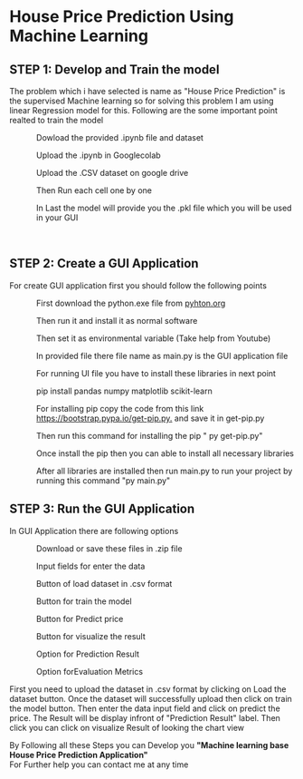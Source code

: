 <h1>House Price Prediction Using Machine Learning</h1>

<h2>STEP 1: Develop and Train the model</h2>
<p>The problem which i have selected is name as "House Price Prediction" is the supervised Machine learning so for solving this problem I am using linear Regression model for this. Following are the some important point realted to train the model</p>
<ul>
  <ol><p>Dowload the provided .ipynb file and dataset</p></ol>
   <ol><p>Upload the .ipynb in Googlecolab</p></ol>
   <ol><p>Upload the .CSV dataset on google drive</p></ol>
   <ol><p>Then Run each cell one by one</p></ol>
   <ol>In Last the model will provide you the .pkl file which you will be used in your GUI </ol>
</ul>

<br>

<h2>STEP 2: Create a GUI Application</h2>
<p>For create GUI application first you should follow the following points</p>
<ul>
  <ol>First download the python.exe file from <a href="https://www.python.org/downloads/">pyhton.org</a></ol>
  <ol>Then run it and install it as normal software</ol>
  <ol>Then set it as environmental variable (Take help from Youtube)</ol>
  <ol>In provided file there file name as main.py is the GUI application file </ol>
  <ol>For running UI file you have to install these libraries in next point</ol>
  <ol>pip install pandas numpy matplotlib scikit-learn</ol>
  <ol>For installing pip copy the code from this link <a href="https://bootstrap.pypa.io/get-pip.py.">https://bootstrap.pypa.io/get-pip.py.</a> and save it in get-pip.py</ol>
  <ol>Then run this command for installing the pip " py get-pip.py"</ol>
  <ol>Once install the pip then you can able to install all necessary libraries</ol>
  <ol>After all libraries are installed then run main.py to run your project by running this command "py main.py"</ol>
</ul>

<h2>STEP 3: Run the GUI Application</h2>
<p>In GUI Application there are following options</p>
<ul>
  <ol>Download or save these files in .zip file</ol>
  <ol>Input fields for enter the data</ol>
  <ol>Button of load dataset in .csv format</ol>
  <ol>Button for train the model</ol>
  <ol>Button for Predict price</ol>
  <ol>Button for visualize the result</ol>
  <ol>Option for Prediction Result</ol>
  <ol>Option forEvaluation Metrics</ol>
</ul>

<p>First you need to upload the dataset in .csv format by clicking on Load the dataset button. Once the dataset will successfully upload then click on train the model button. Then enter the data input field and click on predict the price. The Result will be display infront of "Prediction Result" label. Then click you can click on visualize Result of looking the chart view </p>

<p>By Following all these Steps you can Develop you <b>"Machine learning base House Price Prediction Application"</b><br>For Further help you can contact me at any time</p>
